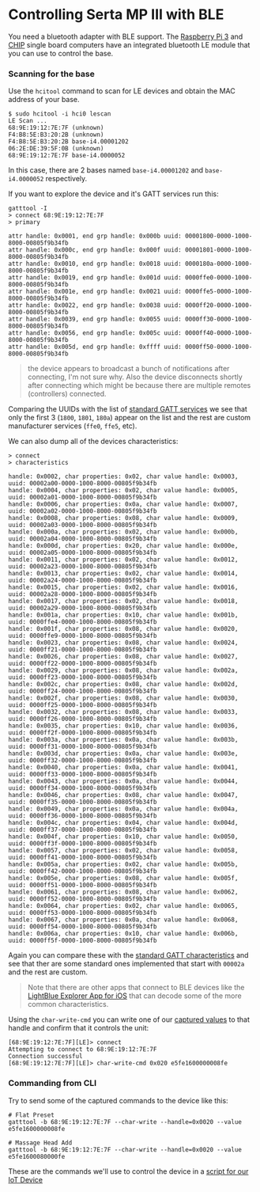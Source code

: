 # Controlling Serta MP III with BLE

You need a bluetooth adapter with BLE support. The [Raspberry Pi 3](https://www.raspberrypi.org/products/raspberry-pi-3-model-b/) and [CHIP](https://getchip.com/pages/chip) single board computers have an integrated bluetooth LE module that you can use to control the base.

### Scanning for the base

Use the `hcitool` command to scan for LE devices and obtain the MAC address of your base.

```
$ sudo hcitool -i hci0 lescan
LE Scan ...
68:9E:19:12:7E:7F (unknown)
F4:B8:5E:B3:20:2B (unknown)
F4:B8:5E:B3:20:2B base-i4.00001202
06:2E:DE:39:5F:0B (unknown)
68:9E:19:12:7E:7F base-i4.0000052
```

In this case, there are 2 bases named `base-i4.00001202` and `base-i4.0000052` respectively.

If you want to explore the device and it's GATT services run this:

```
gatttool -I
> connect 68:9E:19:12:7E:7F
> primary

attr handle: 0x0001, end grp handle: 0x000b uuid: 00001800-0000-1000-8000-00805f9b34fb
attr handle: 0x000c, end grp handle: 0x000f uuid: 00001801-0000-1000-8000-00805f9b34fb
attr handle: 0x0010, end grp handle: 0x0018 uuid: 0000180a-0000-1000-8000-00805f9b34fb
attr handle: 0x0019, end grp handle: 0x001d uuid: 0000ffe0-0000-1000-8000-00805f9b34fb
attr handle: 0x001e, end grp handle: 0x0021 uuid: 0000ffe5-0000-1000-8000-00805f9b34fb
attr handle: 0x0022, end grp handle: 0x0038 uuid: 0000ff20-0000-1000-8000-00805f9b34fb
attr handle: 0x0039, end grp handle: 0x0055 uuid: 0000ff30-0000-1000-8000-00805f9b34fb
attr handle: 0x0056, end grp handle: 0x005c uuid: 0000ff40-0000-1000-8000-00805f9b34fb
attr handle: 0x005d, end grp handle: 0xffff uuid: 0000ff50-0000-1000-8000-00805f9b34fb
```

> the device appears to broadcast a bunch of notifications after connecting, I'm not sure why. Also the device disconnects shortly after connecting which might be because there are multiple remotes (controllers) connected.

Comparing the UUIDs with the list of [standard GATT services](https://www.bluetooth.com/specifications/gatt/services) we see that only the first 3 (`1800`, `1801`, `180a`) appear on the list and the rest are custom manufacturer services (`ffe0`, `ffe5`, etc).

We can also dump all of the devices characteristics:

```
> connect
> characteristics

handle: 0x0002, char properties: 0x02, char value handle: 0x0003, uuid: 00002a00-0000-1000-8000-00805f9b34fb
handle: 0x0004, char properties: 0x02, char value handle: 0x0005, uuid: 00002a01-0000-1000-8000-00805f9b34fb
handle: 0x0006, char properties: 0x0a, char value handle: 0x0007, uuid: 00002a02-0000-1000-8000-00805f9b34fb
handle: 0x0008, char properties: 0x08, char value handle: 0x0009, uuid: 00002a03-0000-1000-8000-00805f9b34fb
handle: 0x000a, char properties: 0x02, char value handle: 0x000b, uuid: 00002a04-0000-1000-8000-00805f9b34fb
handle: 0x000d, char properties: 0x20, char value handle: 0x000e, uuid: 00002a05-0000-1000-8000-00805f9b34fb
handle: 0x0011, char properties: 0x02, char value handle: 0x0012, uuid: 00002a23-0000-1000-8000-00805f9b34fb
handle: 0x0013, char properties: 0x02, char value handle: 0x0014, uuid: 00002a24-0000-1000-8000-00805f9b34fb
handle: 0x0015, char properties: 0x02, char value handle: 0x0016, uuid: 00002a28-0000-1000-8000-00805f9b34fb
handle: 0x0017, char properties: 0x02, char value handle: 0x0018, uuid: 00002a29-0000-1000-8000-00805f9b34fb
handle: 0x001a, char properties: 0x10, char value handle: 0x001b, uuid: 0000ffe4-0000-1000-8000-00805f9b34fb
handle: 0x001f, char properties: 0x08, char value handle: 0x0020, uuid: 0000ffe9-0000-1000-8000-00805f9b34fb
handle: 0x0023, char properties: 0x08, char value handle: 0x0024, uuid: 0000ff21-0000-1000-8000-00805f9b34fb
handle: 0x0026, char properties: 0x08, char value handle: 0x0027, uuid: 0000ff22-0000-1000-8000-00805f9b34fb
handle: 0x0029, char properties: 0x08, char value handle: 0x002a, uuid: 0000ff23-0000-1000-8000-00805f9b34fb
handle: 0x002c, char properties: 0x08, char value handle: 0x002d, uuid: 0000ff24-0000-1000-8000-00805f9b34fb
handle: 0x002f, char properties: 0x08, char value handle: 0x0030, uuid: 0000ff25-0000-1000-8000-00805f9b34fb
handle: 0x0032, char properties: 0x08, char value handle: 0x0033, uuid: 0000ff26-0000-1000-8000-00805f9b34fb
handle: 0x0035, char properties: 0x10, char value handle: 0x0036, uuid: 0000ff2f-0000-1000-8000-00805f9b34fb
handle: 0x003a, char properties: 0x0a, char value handle: 0x003b, uuid: 0000ff31-0000-1000-8000-00805f9b34fb
handle: 0x003d, char properties: 0x0a, char value handle: 0x003e, uuid: 0000ff32-0000-1000-8000-00805f9b34fb
handle: 0x0040, char properties: 0x0a, char value handle: 0x0041, uuid: 0000ff33-0000-1000-8000-00805f9b34fb
handle: 0x0043, char properties: 0x0a, char value handle: 0x0044, uuid: 0000ff34-0000-1000-8000-00805f9b34fb
handle: 0x0046, char properties: 0x08, char value handle: 0x0047, uuid: 0000ff35-0000-1000-8000-00805f9b34fb
handle: 0x0049, char properties: 0x0a, char value handle: 0x004a, uuid: 0000ff36-0000-1000-8000-00805f9b34fb
handle: 0x004c, char properties: 0x04, char value handle: 0x004d, uuid: 0000ff37-0000-1000-8000-00805f9b34fb
handle: 0x004f, char properties: 0x10, char value handle: 0x0050, uuid: 0000ff3f-0000-1000-8000-00805f9b34fb
handle: 0x0057, char properties: 0x02, char value handle: 0x0058, uuid: 0000ff41-0000-1000-8000-00805f9b34fb
handle: 0x005a, char properties: 0x02, char value handle: 0x005b, uuid: 0000ff42-0000-1000-8000-00805f9b34fb
handle: 0x005e, char properties: 0x08, char value handle: 0x005f, uuid: 0000ff51-0000-1000-8000-00805f9b34fb
handle: 0x0061, char properties: 0x08, char value handle: 0x0062, uuid: 0000ff52-0000-1000-8000-00805f9b34fb
handle: 0x0064, char properties: 0x02, char value handle: 0x0065, uuid: 0000ff53-0000-1000-8000-00805f9b34fb
handle: 0x0067, char properties: 0x0a, char value handle: 0x0068, uuid: 0000ff54-0000-1000-8000-00805f9b34fb
handle: 0x006a, char properties: 0x10, char value handle: 0x006b, uuid: 0000ff5f-0000-1000-8000-00805f9b34fb
```

Again you can compare these with the [standard GATT characteristics](https://www.bluetooth.com/specifications/gatt/characteristics) and see that ther are some standard ones implemented that start with `00002a` and the rest are custom.

> Note that there are other apps that connect to BLE devices like the [LightBlue Explorer App for iOS](https://itunes.apple.com/us/app/lightblue-explorer-bluetooth/id557428110) that can decode some of the more common characteristics.

Using the `char-write-cmd` you can write one of our [captured values](./01_BLE_SNIFFING.md) to that handle and confirm that it controls the unit:

```
[68:9E:19:12:7E:7F][LE]> connect
Attempting to connect to 68:9E:19:12:7E:7F
Connection successful
[68:9E:19:12:7E:7F][LE]> char-write-cmd 0x020 e5fe1600000008fe
```

### Commanding from CLI

Try to send some of the captured commands to the device like this:

```
# Flat Preset
gatttool -b 68:9E:19:12:7E:7F --char-write --handle=0x0020 --value e5fe1600000008fe
```

```
# Massage Head Add
gatttool -b 68:9E:19:12:7E:7F --char-write --handle=0x0020 --value e5fe1600080000fe
```

These are the commands we'll use to control the device in a [script for our IoT Device](./03_IOT_DEVICE.md)
